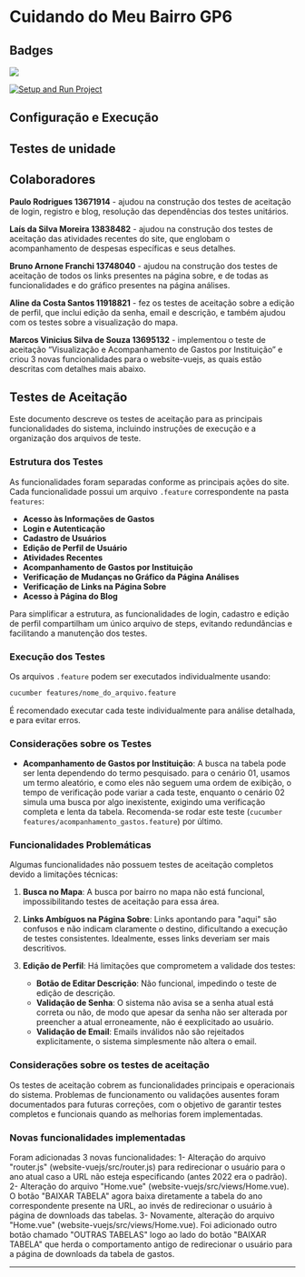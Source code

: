 # Cuidando do Meu Bairro GP6


## Badges

<a href="https://codeclimate.com/github/Phar187/cuidando-do-meu-bairro-gp6/maintainability"><img src="https://api.codeclimate.com/v1/badges/d9ff8f1ba8e807f6991d/maintainability" /></a>

[![Setup and Run Project](https://github.com/Phar187/cuidando-do-meu-bairro-gp6/actions/workflows/main.yml/badge.svg)](https://github.com/Phar187/cuidando-do-meu-bairro-gp6/actions/workflows/main.yml)


## Configuração e Execução



## Testes de unidade 



## Colaboradores
**Paulo Rodrigues 13671914** - ajudou na construção dos testes de aceitação de login, registro e blog, resolução das dependências dos testes unitários.


**Laís da Silva Moreira 13838482** - ajudou na construção dos testes de aceitação das atividades recentes do site, que englobam o acompanhamento de despesas específicas e seus detalhes.


**Bruno Arnone Franchi 13748040** - ajudou na construção dos testes de aceitação de todos os links presentes na página sobre, e de todas as funcionalidades e do gráfico presentes na página análises.


**Aline da Costa Santos 11918821** - fez os testes de aceitação sobre a edição de perfil, que inclui edição da senha, email e descrição, e também ajudou com os testes sobre a visualização do mapa.

**Marcos Vinicius Silva de Souza 13695132** - implementou o teste de aceitação “Visualização e Acompanhamento de Gastos por Instituição” e criou 3 novas funcionalidades para o website-vuejs, as quais estão descritas com detalhes mais abaixo.

## Testes de Aceitação

Este documento descreve os testes de aceitação para as principais funcionalidades do sistema, incluindo instruções de execução e a organização dos arquivos de teste.

### Estrutura dos Testes

As funcionalidades foram separadas conforme as principais ações do site. Cada funcionalidade possui um arquivo `.feature` correspondente na pasta `features`:

- **Acesso às Informações de Gastos**
- **Login e Autenticação** 
- **Cadastro de Usuários** 
- **Edição de Perfil de Usuário**
- **Atividades Recentes**
- **Acompanhamento de Gastos por Instituição**
- **Verificação de Mudanças no Gráfico da Página Análises** 
- **Verificação de Links na Página Sobre** 
- **Acesso à Página do Blog**

Para simplificar a estrutura, as funcionalidades de login, cadastro e edição de perfil compartilham um único arquivo de steps, evitando redundâncias e facilitando a manutenção dos testes.

### Execução dos Testes

Os arquivos `.feature` podem ser executados individualmente usando:

```bash
cucumber features/nome_do_arquivo.feature
```

É recomendado executar cada teste individualmente para análise detalhada, e para evitar erros.

### Considerações sobre os Testes

- **Acompanhamento de Gastos por Instituição**: A busca na tabela pode ser lenta dependendo do termo pesquisado. para o cenário 01, usamos um termo aleatório, e como eles não seguem uma ordem de exibição, o tempo de verificação pode variar a cada teste, enquanto o cenário 02 simula uma busca por algo inexistente, exigindo uma verificação completa e lenta da tabela. Recomenda-se rodar este teste (`cucumber features/acompanhamento_gastos.feature`) por último.

### Funcionalidades Problemáticas

Algumas funcionalidades não possuem testes de aceitação completos devido a limitações técnicas:

1. **Busca no Mapa**: A busca por bairro no mapa não está funcional, impossibilitando testes de aceitação para essa área.

2. **Links Ambíguos na Página Sobre**: Links apontando para "aqui" são confusos e não indicam claramente o destino, dificultando a execução de testes consistentes. Idealmente, esses links deveriam ser mais descritivos.

3. **Edição de Perfil**: Há limitações que comprometem a validade dos testes:
   - **Botão de Editar Descrição**: Não funcional, impedindo o teste de edição de descrição.
   - **Validação de Senha**: O sistema não avisa se a senha atual está correta ou não, de modo que apesar da senha não ser alterada por preencher a atual erroneamente, não é eexplicitado ao usuário. 
   - **Validação de Email**: Emails inválidos não são rejeitados explicitamente, o sistema simplesmente não altera o email.

### Considerações sobre os testes de aceitação 

Os testes de aceitação cobrem as funcionalidades principais e operacionais do sistema. Problemas de funcionamento ou validações ausentes foram documentados para futuras correções, com o objetivo de garantir testes completos e funcionais quando as melhorias forem implementadas.

### Novas funcionalidades implementadas

Foram adicionadas 3 novas funcionalidades:
   1- Alteração do arquivo "router.js" (website-vuejs/src/router.js) para redirecionar o usuário para o ano atual caso a URL não esteja especificando (antes 2022 era o padrão).
   2- Alteração do arquivo "Home.vue" (website-vuejs/src/views/Home.vue). O botão "BAIXAR TABELA" agora baixa diretamente a tabela do ano correspondente presente na URL, ao invés de redirecionar o usuário à página de downloads das tabelas.
   3- Novamente, alteração do arquivo "Home.vue" (website-vuejs/src/views/Home.vue). Foi adicionado outro botão chamado "OUTRAS TABELAS" logo ao lado do botão "BAIXAR TABELA" que herda o comportamento antigo de redirecionar o usuário para a página de downloads da tabela de gastos.

--- 


